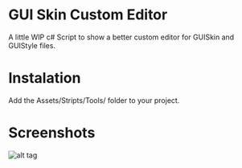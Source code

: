 # GUI Skin Custom Editor
A little WIP c# Script to show a better custom editor for GUISkin and GUIStyle files.

# Instalation
Add the Assets/Stripts/Tools/ folder to your project.

# Screenshots
![alt tag](https://raw.github.com/ZoserLock/unity-guiskin-editor/master/Docs/Inspector.png)
